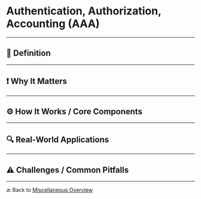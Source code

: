# Authentication, Authorization, Accounting (AAA)



---

## 📝 Definition



---

## ❗ Why It Matters



---

## ⚙️ How It Works / Core Components



---

## 🔍 Real-World Applications



---

## ⚠️ Challenges / Common Pitfalls



---

🔙 Back to [Miscellaneous Overview](README.md)
